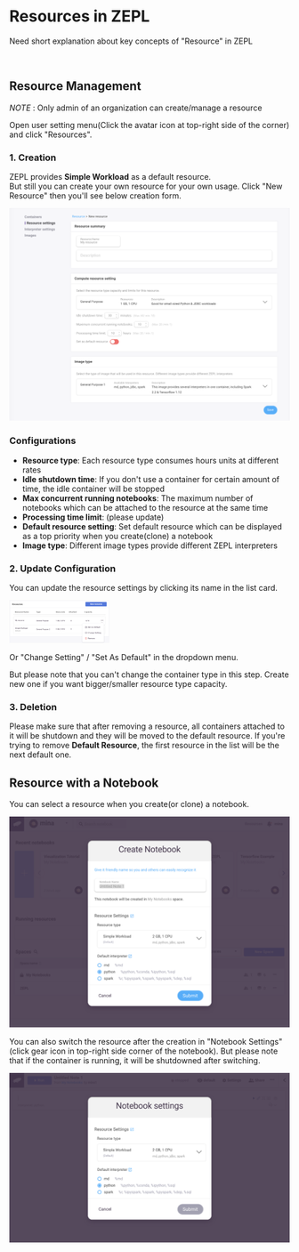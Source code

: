 <h1>Resources in ZEPL</h1>

Need short explanation about key concepts of "Resource" in ZEPL

<br />

## Resource Management

<span class="note-font"> *NOTE* : Only admin of an organization can create/manage a resource  

Open user setting menu(Click the avatar icon at top-right side of the corner) and click "Resources".

### 1. Creation
ZEPL provides **Simple Workload** as a default resource. <br/>
But still you can create your own resource for your own usage.
Click "New Resource" then you'll see below creation form.

<img src="../../img/new_resource.png" width="650px" class="image-box big-img" />

### Configurations

  - **Resource type**: Each resource type consumes hours units at different rates
  - **Idle shutdown time**: If you don't use a container for certain amount of time, the idle container will be stopped
  - **Max concurrent running notebooks**: The maximum number of notebooks which can be attached to the resource at the same time
  - **Processing time limit**: (please update)
  - **Default resource setting**: Set default resource which can be displayed as a top priority when you create(clone) a notebook 
  - **Image type**: Different image types provide different ZEPL interpreters

### 2. Update Configuration

You can update the resource settings by clicking its name in the list card.

<img src="../../img/resource_menu.png" width="180px" class="image-box small-img" />

Or "Change Setting" / "Set As Default" in the dropdown menu.

But please note that you can't change the container type in this step. 
Create new one if you want bigger/smaller resource type capacity. 

### 3. Deletion

Please make sure that after removing a resource, all containers attached to it will be shutdown and they will be moved to the default resource.
If you're trying to remove **Default Resource**, the first resource in the list will be the next default one.

## Resource with a Notebook

You can select a resource when you create(or clone) a notebook. 

<img src="../../img/create_new_notebook.png" class="image-box big-img" />

You can also switch the resource after the creation in "Notebook Settings" (click gear icon in top-right side corner of the notebook).
But please note that if the container is running, it will be shutdowned after switching.

<img src="../../img/notebook_settings.png" class="image-box big-img" />
